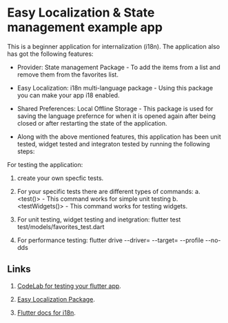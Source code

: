 # Easy Localization & State management example app

This is a beginner application for internalization (i18n). The application also has got the following features:

- Provider: State management Package - To add the items from a list and remove them from the favorites list.

- Easy Localization: i18n multi-language package - Using this package you can make your app i18 enabled.

- Shared Preferences: Local Offline Storage - This package is used for saving the language prefernce for when it is opened again after being closed or after restarting the state of the application. 

- Along with the above mentioned features, this application has been unit tested, widget tested and integraton tested by running the following steps:

For testing the application: 
1. create your own specfic tests. 

2. For your specific tests there are different types of commands:
    a. <test()> - This command works for simple unit testing
    b. <testWidgets()> - This command works for testing widgets.
 
3. For unit testing, widget testing and inetgration: flutter test <Path to your test file> test/models/favorites_test.dart

4. For performance testing: flutter drive --driver=<path to the driver file> --target=<path to the perf test file> --profile --no-dds 


## Links
 
1. [CodeLab for testing your flutter app](https://codelabs.developers.google.com/codelabs/flutter-app-testing/#0).

2. [Easy Localization Package](https://pub.dev/packages/easy_localization).

3. [Flutter docs for i18n](https://docs.flutter.dev/accessibility-and-localization/internationalization "Traditional long process").

